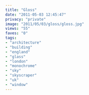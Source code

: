 ```yaml
---
title: "Gloss"
date: "2011-05-03 12:45:47"
privacy: "private"
image: "2011/05/03/gloss/gloss.jpg"
views: "55"
faves: "0"
tags:
- "architecture"
- "building"
- "england"
- "glass"
- "london"
- "monochrome"
- "sky"
- "skyscraper"
- "uk"
- "window"
---
```

<a href="http://www.phillprice.com/2011/05/03/gloss" rel="nofollow"></a>
